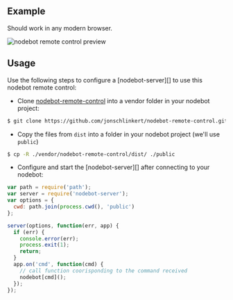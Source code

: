 ## Example

Should work in any modern browser.

![nodebot remote control preview](src/nodebot-remote-control.jpg)

## Usage

Use the following steps to configure a [nodebot-server][] to use this nodebot remote control:

- Clone [nodebot-remote-control](https://github.com/jonschlinkert/nodebot-remote-control) into a vendor folder in your nodebot project:

```sh
$ git clone https://github.com/jonschlinkert/nodebot-remote-control.git vendor/nodebot-remote-control
```

- Copy the files from `dist` into a folder in your nodebot project (we'll use `public`)

```sh
$ cp -R ./vendor/nodebot-remote-control/dist/ ./public
```

- Configure and start the [nodebot-server][] after connecting to your nodebot:

```js
var path = require('path');
var server = require('nodebot-server');
var options = {
  cwd: path.join(process.cwd(), 'public')
};

server(options, function(err, app) {
  if (err) {
    console.error(err);
    process.exit(1);
    return;
  }
  app.on('cmd', function(cmd) {
    // call function coorisponding to the command received
    nodebot[cmd]();
  });
});
```
